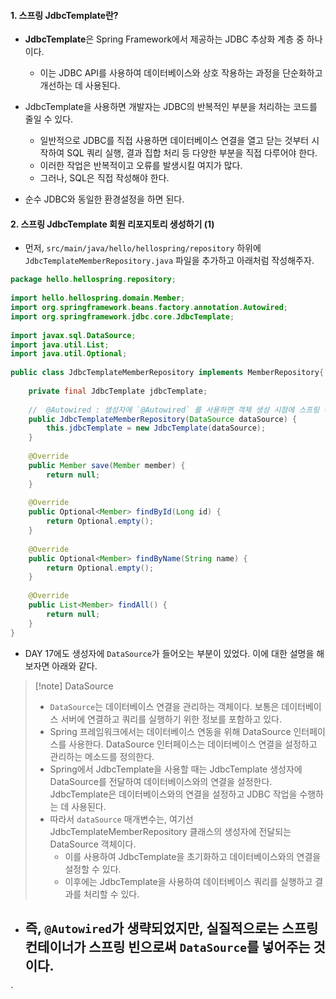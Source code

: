 
#### 1. 스프링 JdbcTemplate란?

- **JdbcTemplate**은 Spring Framework에서 제공하는 JDBC 추상화 계층 중 하나이다.
	- 이는 JDBC API를 사용하여 데이터베이스와 상호 작용하는 과정을 단순화하고 개선하는 데 사용된다.

- JdbcTemplate을 사용하면 개발자는 JDBC의 반복적인 부분을 처리하는 코드를 줄일 수 있다.
	- 일반적으로 JDBC를 직접 사용하면 데이터베이스 연결을 열고 닫는 것부터 시작하여 SQL 쿼리 실행, 결과 집합 처리 등 다양한 부분을 직접 다루어야 한다.
	- 이러한 작업은 반복적이고 오류를 발생시킬 여지가 많다.
	- 그러나, SQL은 직접 작성해야 한다.

- 순수 JDBC와 동일한 환경설정을 하면 된다. 


#### 2. 스프링 JdbcTemplate 회원 리포지토리 생성하기 (1)

- 먼저, `src/main/java/hello/hellospring/repository` 하위에 `JdbcTemplateMemberRepository.java` 파일을 추가하고 아래처럼 작성해주자.
```java
package hello.hellospring.repository;  
  
import hello.hellospring.domain.Member;  
import org.springframework.beans.factory.annotation.Autowired;  
import org.springframework.jdbc.core.JdbcTemplate;  
  
import javax.sql.DataSource;  
import java.util.List;  
import java.util.Optional;  
  
public class JdbcTemplateMemberRepository implements MemberRepository{  
  
    private final JdbcTemplate jdbcTemplate;  
  
    //  @Autowired : 생성자에 `@Autowired` 를 사용하면 객체 생성 시점에 스프링 컨테이너에서 해당 스프링 빈을 찾아서 주입 한다. 생성자가 1개만 있으면 `@Autowired` 는 생략할 수 있다  
    public JdbcTemplateMemberRepository(DataSource dataSource) {  
        this.jdbcTemplate = new JdbcTemplate(dataSource);  
    }  
  
    @Override  
    public Member save(Member member) {  
        return null;  
    }  
  
    @Override  
    public Optional<Member> findById(Long id) {  
        return Optional.empty();  
    }  
  
    @Override  
    public Optional<Member> findByName(String name) {  
        return Optional.empty();  
    }  
  
    @Override  
    public List<Member> findAll() {  
        return null;  
    }  
}
```

- DAY 17에도 생성자에 `DataSource`가 들어오는 부분이 있었다. 이에 대한 설명을 해보자면 아래와 같다.
> [!note] DataSource
> - `DataSource`는 데이터베이스 연결을 관리하는 객체이다. 보통은 데이터베이스 서버에 연결하고 쿼리를 실행하기 위한 정보를 포함하고 있다.
> - Spring 프레임워크에서는 데이터베이스 연동을 위해 DataSource 인터페이스를 사용한다. DataSource 인터페이스는 데이터베이스 연결을 설정하고 관리하는 메소드를 정의한다.
> - Spring에서 JdbcTemplate을 사용할 때는 JdbcTemplate 생성자에 DataSource를 전달하여 데이터베이스와의 연결을 설정한다. JdbcTemplate은 데이터베이스와의 연결을 설정하고 JDBC 작업을 수행하는 데 사용된다.
> - 따라서 `dataSource` 매개변수는, 여기선 JdbcTemplateMemberRepository 클래스의 생성자에 전달되는 DataSource 객체이다. 
> 	- 이를 사용하여 JdbcTemplate을 초기화하고 데이터베이스와의 연결을 설정할 수 있다.
> 	- 이후에는 JdbcTemplate을 사용하여 데이터베이스 쿼리를 실행하고 결과를 처리할 수 있다.

- 즉, `@Autowired`가 생략되었지만, 실질적으로는 스프링 컨테이너가 스프링 빈으로써 `DataSource`를 넣어주는 것이다.
	- 


`